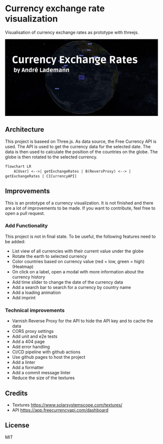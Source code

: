 # Currency exchange rate visualization

Visualisation of currency exchange rates as prototype with threejs.

![Teaser](./docs/teaser-without.png)

## Architecture

This project is baseed on Three.js. As data source, the Free Currency API is used. The API is used to get the currency data for the selected date. The data is then used to calculate the position of the countries on the globe. The globe is then rotated to the selected currency.

```mermaid
flowchart LR
    A[User] <-->| getExchangeRates | B(ReversProxy) <--> | getExchangeRates | C[CurrencyAPI]
```

## Improvements

This is an prototype of a currency visualization. It is not finished and there are a lot of improvements to be made. If you want to contribute, feel free to open a pull request.

### Add Functionality

This project is not in final state.
To be useful, the following features need to be added:

* List view of all currencies with their current value under the globe
* Rotate the earth to selected currency
* Color countries based on currency value (red = low, green = high) (Heatmap)
* On click on a label, open a modal with more information about the currency history
* Add time slider to change the date of the currency data
* Add a search bar to search for a currency by country name
* Add a loading animation
* Add imprint

### Technical improvements

* Varnish Reverse Proxy for the API to hide the API key and to cache the data
* CORS proxy settings
* Add unit and e2e tests
* Add a 404 page
* Add error handling
* CI/CD pipeline with github actions
* Use github pages to host the project
* Add a linter
* Add a formatter
* Add a commit message linter
* Reduce the size of the textures

## Credits

* Textures <https://www.solarsystemscope.com/textures/>
* API <https://app.freecurrencyapi.com/dashboard>

## License

MIT
